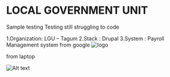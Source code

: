 # LOCAL GOVERNMENT UNIT

Sample testing  Testing 
still struggling to code 

1.Organization: LGU – Tagum
2.Stack : Drupal
3.System : Payroll Management system
from google
![logo](https://www.google.com/url?sa%3Di%26url%3Dhttps%3A%2F%2Fcmci.dti.gov.ph%2Flgu-profile.php%3Flgu%3DTagum%26psig%3DAOvVaw2-6Aubrq-PPGXmOAKOWVBR%26ust%3D1671878799966000%26source%3Dimages%26cd%3Dvfe%26ved%3D0CBAQjRxqFwoTCIim0YHIj_wCFQAAAAAdAAAAABAE)

from laptop

![Alt text](../../Tagum.png)


